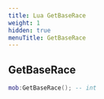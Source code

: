 ```yaml
---
title: Lua GetBaseRace
weight: 1
hidden: true
menuTitle: GetBaseRace
---
```

## GetBaseRace
```lua
mob:GetBaseRace(); -- int
```